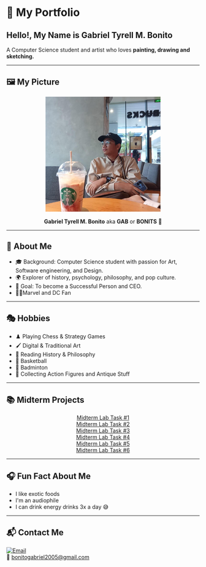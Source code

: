 # 🎨 My Portfolio  

## Hello!, My Name is Gabriel Tyrell M. Bonito  
A Computer Science student and artist who loves **painting, drawing and sketching.**  

---

## 🖼️ My Picture  
<p align="center">
  <img src="485093912_2016209432209008_2788840537492230754_n.jpg" alt="image" width="300" height="300">
</p>

<p align="center"><b>Gabriel Tyrell M. Bonito</b> aka <b>GAB</b> or <b>BONITS</b> 👋</p>

---

## 👤 About Me  
- 🎓 Background: Computer Science student with passion for Art, Software engineering, and Design.  
- 🌍 Explorer of history, psychology, philosophy, and pop culture.  
- 🎯 Goal: To become a Successful Person and CEO.
- 🦸‍♂️Marvel and DC Fan

---

## 🎭 Hobbies  
- ♟️ Playing Chess & Strategy Games  
- 🖌️ Digital & Traditional Art  
- 📖 Reading History & Philosophy  
- 🏀 Basketball  
- 🏸 Badminton  
- 🧸 Collecting Action Figures and Antique Stuff  

---

## 📚 Midterm Projects  

<p align="center">
  <a href="https://drive.google.com/file/d/1DxIQCHj-_HK481JtK1WAO8MfJlBxD_PT/view?usp=sharing" target="_blank">Midterm Lab Task #1</a><br>
  <a href="https://drive.google.com/file/d/1rahZnjZp_kelkbGIUWSxx5EUDO6CQ3NT/view?usp=sharing" target="_blank">Midterm Lab Task #2</a><br>
  <a href="https://drive.google.com/file/d/1SJySc4uaifVb-Fm3p_CouO4iZ5U0wxhe/view?usp=sharing" target="_blank">Midterm Lab Task #3</a><br>
  <a href="https://drive.google.com/file/d/14u9BfnT0OWmAyLckN8n9jeAhD9xNJ9KF/view?usp=sharing" target="_blank">Midterm Lab Task #4</a><br>
  <a href="https://drive.google.com/file/d/1T2ikvahqpVrDwR3eHUz2qhiSusvJtxtr/view?usp=sharing" target="_blank">Midterm Lab Task #5</a><br>
  <a href="https://drive.google.com/file/d/11EaYiSJAkrAK7AY2mo1205arZKP3tKRj/view?usp=sharing" target="_blank">Midterm Lab Task #6</a>
</p>

---

## 🎧 Fun Fact About Me  
- I like exotic foods  
- I'm an audiophile  
- I can drink energy drinks 3x a day 😅  

---

## 📬 Contact Me  
[![Email](https://img.shields.io/badge/Email-D14836?style=for-the-badge&logo=gmail&logoColor=white)](mailto:bonitogabriel2005@gmail.com)  
📧 bonitogabriel2005@gmail.com
